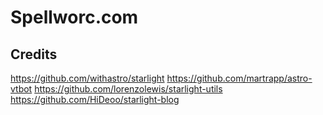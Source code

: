 # Spellworc.com

## Credits

https://github.com/withastro/starlight
https://github.com/martrapp/astro-vtbot
https://github.com/lorenzolewis/starlight-utils
https://github.com/HiDeoo/starlight-blog
